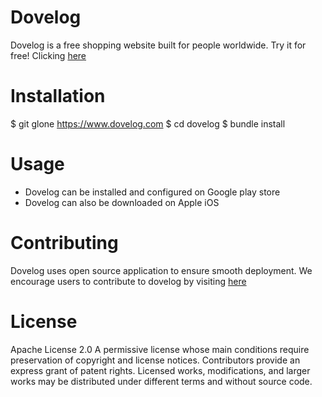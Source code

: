 # Dovelog
Dovelog is a free shopping website built for people worldwide. Try it for free! Clicking [here](https://www.dovelog.com)

# Installation
  $ git glone https://www.dovelog.com 
  $ cd dovelog 
  $ bundle install

# Usage
  - Dovelog can be installed and configured on Google play store
  - Dovelog can also be downloaded on Apple iOS

# Contributing
Dovelog uses open source application to ensure smooth deployment.
We encourage users to contribute to dovelog by visiting [here](https://www.dovelog.com)

# License
Apache License 2.0
A permissive license whose main conditions require preservation of copyright and license notices. Contributors provide an express grant of patent rights. Licensed works, modifications, and larger works may be distributed under different terms and without source code.
